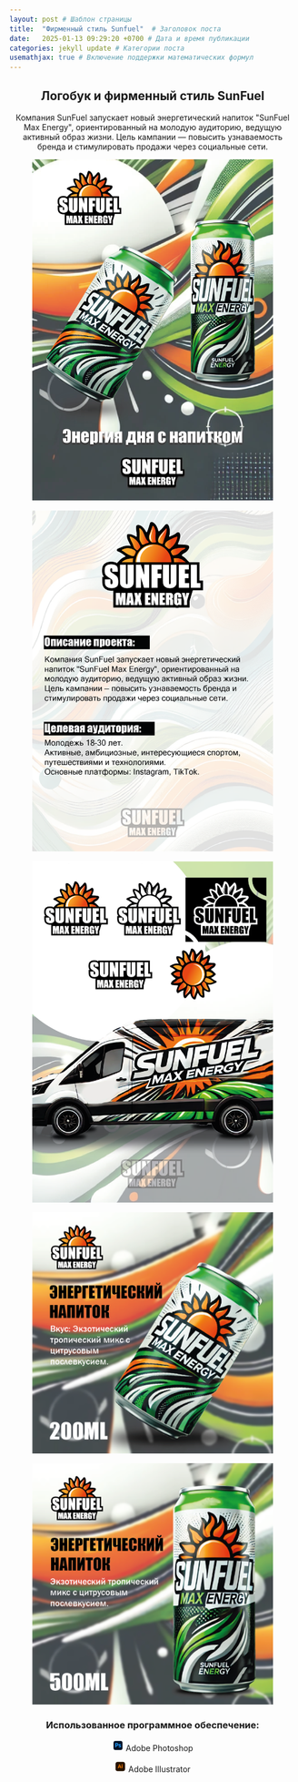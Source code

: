 ```yaml
---
layout: post # Шаблон страницы
title:  "Фирменный стиль Sunfuel"  # Заголовок поста
date:   2025-01-13 09:29:20 +0700 # Дата и время публикации
categories: jekyll update # Категории поста
usemathjax: true # Включение поддержки математических формул
---
```



<div style="text-align: center;">
<h2>Логобук и фирменный стиль SunFuel</h2>
Компания SunFuel запускает новый энергетический напиток "SunFuel Max Energy", ориентированный на молодую аудиторию, ведущую активный образ жизни. Цель кампании — повысить узнаваемость бренда и стимулировать продажи через социальные сети.
<figure>
<img src="/assets/img/SUNFUEL/1.png" alt="Титульная картинка" class="zoomable" onclick="openModal(this)" style="border-radius: 0px;">
</figure>
<figure>
<img src="/assets/img/SUNFUEL/2.png" alt="Титульная картинка" class="zoomable" onclick="openModal(this)" style="border-radius: 0px;">
</figure>
<figure>
<img src="/assets/img/SUNFUEL/3.png" alt="Титульная картинка" class="zoomable" onclick="openModal(this)" style="border-radius: 0px;">
</figure>
<figure>
<img src="/assets/img/SUNFUEL/4.png" alt="Титульная картинка" class="zoomable" onclick="openModal(this)" style="border-radius: 0px;">
</figure>
<figure>
<img src="/assets/img/SUNFUEL/5.png" alt="Титульная картинка" class="zoomable" onclick="openModal(this)" style="border-radius: 0px;">
</figure>

<script>
document.addEventListener('keydown', function(event) {
  if (event.key === "Escape") {
    closeModal();
  }
});
</script>

<!-- Модальное окно для увеличенного изображения -->
<div id="imageModal" class="modal">
  <span class="close" onclick="closeModal()">&times;</span>
  <img class="modal-content" id="modalImage">
</div>

<h3>Использованное программное обеспечение:</h3>
<div class="software-list">
    <p><img src="/assets/img/icon/photoshop.png" alt="photoshop icon" style="width:20px; "> Adobe Photoshop</p>
    <p><img src="/assets/img/icon/illustrator.png" alt="adobeXD icon" style="width:20px; "> Adobe Illustrator</p>
</div>
<style>
.modal {
  display: none;
  position: fixed;
  z-index: 999;
  padding-top: 50px;
  left: 0;
  top: 0;
  width: 100%;
  height: 100%;
  background-color: rgba(0,0,0,0.9);
  cursor: pointer;
}

.modal-content {
  margin: auto;
  display: block;
  max-width: 90%;
  max-height: 90vh;
}

.close {
  position: fixed;
  left: 50%;
  transform: translateX(-50%);
  bottom: 20px;
  color: #f1f1f1;
  font-size: 40px;
  font-weight: bold;
  cursor: pointer;
}

@media screen and (min-width: 768px) {
  .close {
    position: absolute;
    left: auto;
    right: 35px;
    top: 15px;
    bottom: auto;
    transform: none;
  }
}

.zoomable {
  cursor: pointer;
}
</style>

<script>
function openModal(img) {
  var modal = document.getElementById("imageModal");
  var modalImg = document.getElementById("modalImage");
  modal.style.display = "block";
  modalImg.src = img.src;
  
  modal.onclick = function(e) {
    if (e.target === modal || e.target === modalImg) {
      closeModal();
    }
  }
}

function closeModal() {
  document.getElementById("imageModal").style.display = "none";
}
</script>

<div class="project-description">
</div>
